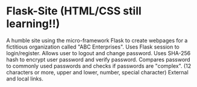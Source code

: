 # Flask-Site (HTML/CSS still learning!!)
A humble site using the micro-framework Flask to create webpages for a fictitious organization called "ABC Enterprises".
Uses Flask session to login/register.
Allows user to logout and change password.
Uses SHA-256 hash to encrypt user password and verify password.
Compares password to commonly used passwords and checks if passwords are "complex". (12 characters or more, upper and lower, number, special character)
External and local links. 

